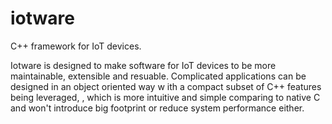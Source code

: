 # iotware
C++ framework for IoT devices.

Iotware is designed to make software for IoT devices to be more maintainable, extensible and resuable. 
Complicated applications can be designed in an object oriented way w ith a compact subset of C++ features being leveraged, , which is more intuitive and simple comparing to native C and won't introduce big footprint or reduce system performance either.  
